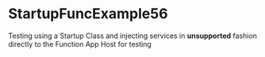 # StartupFuncExample56

Testing using a Startup Class and injecting services in **unsupported** fashion directly to the Function App Host for testing
